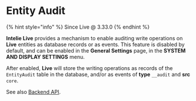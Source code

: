 # Entity Audit

{% hint style="info" %}
Since Live @ 3.33.0
{% endhint %}

**Intelie Live** provides a mechanism to enable auditing write operations on **Live** entities as database records or as events. This feature is disabled by default, and can be enabled in the **General Settings** page, in the **SYSTEM AND DISPLAY SETTINGS** menu.

After enabled, **Live** will store the writing operations as records of the `EntityAudit` table in the database, and/or as events of **type** `__audit` and **src** `core`.

See also [Backend API](../developers/backend-api/entity-audit.md).
